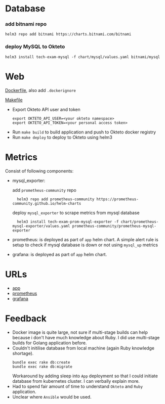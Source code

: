 # Database
### add bitnami repo
    helm3 repo add bitnami https://charts.bitnami.com/bitnami
### deploy MySQL to Okteto 
    helm3 install tech-exam-mysql -f chart/mysql/values.yaml bitnami/mysql

# Web
[Dockerfile](../Dockerfile), also add `.dockerignore`

[Makefile](../Makefile)

* Export Okteto API user and token
    ```
    export OKTETO_API_USER=<your okteto namespace>
    export OKTETO_API_TOKEN=<your personal access token>
    ```
* Run `make build` to build application and push to Okteto docker registry
* Run `make deploy` to deploy to Okteto using helm3

# Metrics
Consist of following components:   
* mysql_exporter:

    add `prometheus-community` repo
        
        helm3 repo add prometheus-community https://prometheus-community.github.io/helm-charts

    deploy `mysql_exporter` to scrape metrics from mysql database

        helm3 install tech-exam-prom-mysql-exporter -f chart/prometheus-mysql-exporter/values.yaml prometheus-community/prometheus-mysql-exporter

* prometheus: is deployed as part of `app` helm chart. A simple alert rule is setup to check if mysql database is down or not using `mysql_up` metrics

* grafana: is deployed as part of `app` helm chart.

# URLs
* [app](https://tech-exam-app-thanhh-nguyen.cloud.okteto.net/)
* [prometheus](https://tech-exam-app-prometheus-thanhh-nguyen.cloud.okteto.net/)
* [grafana](https://tech-exam-app-grafana-thanhh-nguyen.cloud.okteto.net/d/MQWgroiiz/mysql-overview?orgId=1&refresh=1m)

# Feedback
* Docker image is quite large, not sure if multi-stage builds can help because i don't have much knowledge about Ruby. I did use multi-stage builds for Golang application before.
* Couldn't initilise database from local machine (again Ruby knowledge shortage).
    ```
    bundle exec rake db:create
    bundle exec rake db:migrate
    ```
    Workaround by adding sleep into `App` deployment so that I could initiate database from kubernetes cluster. I can verbally explain more.
* Had to spend fair amount of time to understand `Okteto` and `Ruby` application.
* Unclear where `Ansible` would be used.